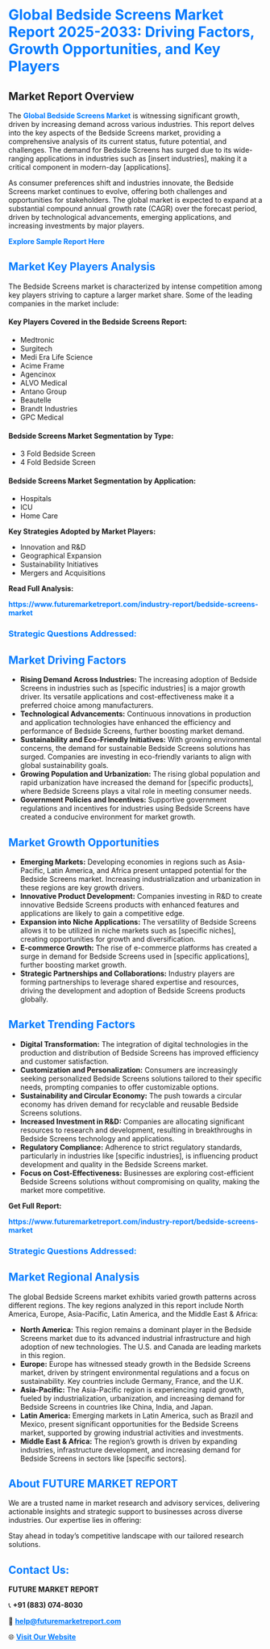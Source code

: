 <h1 style="color: #007BFF;">Global Bedside Screens Market Report 2025-2033: Driving Factors, Growth Opportunities, and Key Players</h1>

<section id="overview">
<h2>Market Report Overview</h2>
<p>The <a href="https://www.futuremarketreport.com/industry-report/bedside-screens-market" style="color: #007BFF; text-decoration: none;"><strong>Global Bedside Screens Market</strong></a> is witnessing significant growth, driven by increasing demand across various industries. This report delves into the key aspects of the Bedside Screens market, providing a comprehensive analysis of its current status, future potential, and challenges. The demand for Bedside Screens has surged due to its wide-ranging applications in industries such as [insert industries], making it a critical component in modern-day [applications].</p>
<p>As consumer preferences shift and industries innovate, the Bedside Screens market continues to evolve, offering both challenges and opportunities for stakeholders. The global market is expected to expand at a substantial compound annual growth rate (CAGR) over the forecast period, driven by technological advancements, emerging applications, and increasing investments by major players.</p>
</section>

<section id="overview">
<p><a href="https://www.futuremarketreport.com/request-sample/reportId=76665" style="color: #007BFF; text-decoration: none;"><strong>Explore Sample Report Here</strong></a></p>
</section>

<section id="key-players">
<h2 style="color: #007BFF;">Market Key Players Analysis</h2>
<p>The Bedside Screens market is characterized by intense competition among key players striving to capture a larger market share. Some of the leading companies in the market include:</p>
<h4>Key Players Covered in the Bedside Screens Report:</h4>
<ul><li>Medtronic</li><li>Surgitech</li><li>Medi Era Life Science</li><li>Acime Frame</li><li>Agencinox</li><li>ALVO Medical</li><li>Antano Group</li><li>Beautelle</li><li>Brandt Industries</li><li>GPC Medical</li></ul>
<h4>Bedside Screens Market Segmentation by Type:</h4>
<ul><li>3 Fold Bedside Screen</li><li>4 Fold Bedside Screen</li></ul>

<h4>Bedside Screens Market Segmentation by Application:</h4>
<ul><li>Hospitals</li><li>ICU</li><li>Home Care</li></ul>
<p><strong>Key Strategies Adopted by Market Players:</strong></p>
<ul>
<li>Innovation and R&D</li>
<li>Geographical Expansion</li>
<li>Sustainability Initiatives</li>
<li>Mergers and Acquisitions</li>
</ul>
</section>

<section>
<p><strong>Read Full Analysis: </strong></p><a href="https://www.futuremarketreport.com/industry-report/bedside-screens-market" style="color: #007BFF; text-decoration: none;"><strong>https://www.futuremarketreport.com/industry-report/bedside-screens-market</strong></a>
<h3 style="color: #007BFF;">Strategic Questions Addressed:</h3>
</section>

<section id="driving-factors">
<h2 style="color: #007BFF;">Market Driving Factors</h2>
<ul>
<li><strong>Rising Demand Across Industries:</strong> The increasing adoption of Bedside Screens in industries such as [specific industries] is a major growth driver. Its versatile applications and cost-effectiveness make it a preferred choice among manufacturers.</li>
<li><strong>Technological Advancements:</strong> Continuous innovations in production and application technologies have enhanced the efficiency and performance of Bedside Screens, further boosting market demand.</li>
<li><strong>Sustainability and Eco-Friendly Initiatives:</strong> With growing environmental concerns, the demand for sustainable Bedside Screens solutions has surged. Companies are investing in eco-friendly variants to align with global sustainability goals.</li>
<li><strong>Growing Population and Urbanization:</strong> The rising global population and rapid urbanization have increased the demand for [specific products], where Bedside Screens plays a vital role in meeting consumer needs.</li>
<li><strong>Government Policies and Incentives:</strong> Supportive government regulations and incentives for industries using Bedside Screens have created a conducive environment for market growth.</li>
</ul>
</section>

<section id="growth-opportunities">
<h2 style="color: #007BFF;">Market Growth Opportunities</h2>
<ul>
<li><strong>Emerging Markets:</strong> Developing economies in regions such as Asia-Pacific, Latin America, and Africa present untapped potential for the Bedside Screens market. Increasing industrialization and urbanization in these regions are key growth drivers.</li>
<li><strong>Innovative Product Development:</strong> Companies investing in R&D to create innovative Bedside Screens products with enhanced features and applications are likely to gain a competitive edge.</li>
<li><strong>Expansion into Niche Applications:</strong> The versatility of Bedside Screens allows it to be utilized in niche markets such as [specific niches], creating opportunities for growth and diversification.</li>
<li><strong>E-commerce Growth:</strong> The rise of e-commerce platforms has created a surge in demand for Bedside Screens used in [specific applications], further boosting market growth.</li>
<li><strong>Strategic Partnerships and Collaborations:</strong> Industry players are forming partnerships to leverage shared expertise and resources, driving the development and adoption of Bedside Screens products globally.</li>
</ul>
</section>

<section id="trending-factors">
<h2 style="color: #007BFF;">Market Trending Factors</h2>
<ul>
<li><strong>Digital Transformation:</strong> The integration of digital technologies in the production and distribution of Bedside Screens has improved efficiency and customer satisfaction.</li>
<li><strong>Customization and Personalization:</strong> Consumers are increasingly seeking personalized Bedside Screens solutions tailored to their specific needs, prompting companies to offer customizable options.</li>
<li><strong>Sustainability and Circular Economy:</strong> The push towards a circular economy has driven demand for recyclable and reusable Bedside Screens solutions.</li>
<li><strong>Increased Investment in R&D:</strong> Companies are allocating significant resources to research and development, resulting in breakthroughs in Bedside Screens technology and applications.</li>
<li><strong>Regulatory Compliance:</strong> Adherence to strict regulatory standards, particularly in industries like [specific industries], is influencing product development and quality in the Bedside Screens market.</li>
<li><strong>Focus on Cost-Effectiveness:</strong> Businesses are exploring cost-efficient Bedside Screens solutions without compromising on quality, making the market more competitive.</li>
</ul>
</section>

<section>
<p><strong>Get Full Report: </strong></p><a href="https://www.futuremarketreport.com/industry-report/bedside-screens-market" style="color: #007BFF; text-decoration: none;"><strong>https://www.futuremarketreport.com/industry-report/bedside-screens-market</strong></a>
<h3 style="color: #007BFF;">Strategic Questions Addressed:</h3>
</section>


<section id="regional-analysis">
<h2 style="color: #007BFF;">Market Regional Analysis</h2>
<p>The global Bedside Screens market exhibits varied growth patterns across different regions. The key regions analyzed in this report include North America, Europe, Asia-Pacific, Latin America, and the Middle East & Africa:</p>
<ul>
<li><strong>North America:</strong> This region remains a dominant player in the Bedside Screens market due to its advanced industrial infrastructure and high adoption of new technologies. The U.S. and Canada are leading markets in this region.</li>
<li><strong>Europe:</strong> Europe has witnessed steady growth in the Bedside Screens market, driven by stringent environmental regulations and a focus on sustainability. Key countries include Germany, France, and the U.K.</li>
<li><strong>Asia-Pacific:</strong> The Asia-Pacific region is experiencing rapid growth, fueled by industrialization, urbanization, and increasing demand for Bedside Screens in countries like China, India, and Japan.</li>
<li><strong>Latin America:</strong> Emerging markets in Latin America, such as Brazil and Mexico, present significant opportunities for the Bedside Screens market, supported by growing industrial activities and investments.</li>
<li><strong>Middle East & Africa:</strong> The region’s growth is driven by expanding industries, infrastructure development, and increasing demand for Bedside Screens in sectors like [specific sectors].</li>
</ul>
</section>

<footer>
<h2 style="color: #007BFF;">About FUTURE MARKET REPORT</h2>
<p>We are a trusted name in market research and advisory services, delivering actionable insights and strategic support to businesses across diverse industries. Our expertise lies in offering:</p>

<p>Stay ahead in today’s competitive landscape with our tailored research solutions.</p>

<h2 style="color: #007BFF;">Contact Us:</h2>
<p><strong>FUTURE MARKET REPORT</strong></p>
<p>📞 <strong>+91 (883) 074-8030</strong></p>
<p>📧 <strong><a href="mailto:help@futuremarketreport.com" style="color: #007BFF;">help@futuremarketreport.com</a></strong></p>
<p>🌐 <strong><a href="https://www.futuremarketreport.com/" style="color: #007BFF;">Visit Our Website</a></strong></p>
</footer>